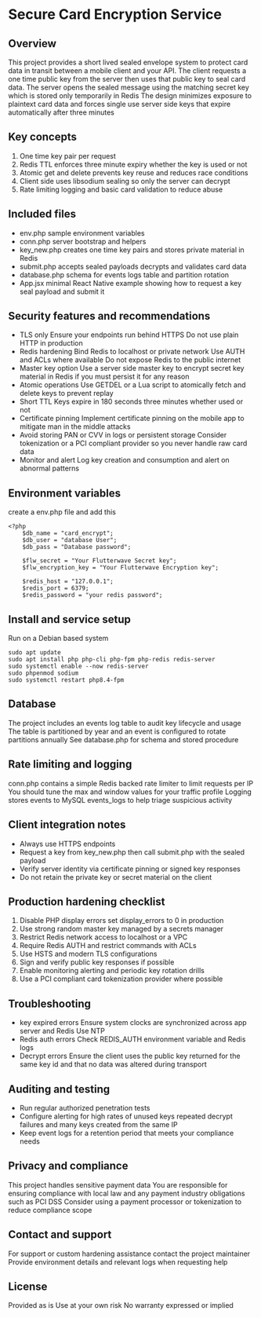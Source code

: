# Secure Card Encryption Service

## Overview
This project provides a short lived sealed envelope system to protect card data in transit between a mobile client and your API. The client requests a one time public key from the server then uses that public key to seal card data. The server opens the sealed message using the matching secret key which is stored only temporarily in Redis The design minimizes exposure to plaintext card data and forces single use server side keys that expire automatically after three minutes

## Key concepts
1. One time key pair per request
2. Redis TTL enforces three minute expiry whether the key is used or not
3. Atomic get and delete prevents key reuse and reduces race conditions
4. Client side uses libsodium sealing so only the server can decrypt
5. Rate limiting logging and basic card validation to reduce abuse

## Included files
- env.php sample environment variables
- conn.php server bootstrap and helpers
- key_new.php creates one time key pairs and stores private material in Redis
- submit.php accepts sealed payloads decrypts and validates card data
- database.php schema for events logs table and partition rotation
- App.jsx minimal React Native example showing how to request a key seal payload and submit it

## Security features and recommendations
- TLS only Ensure your endpoints run behind HTTPS Do not use plain HTTP in production
- Redis hardening Bind Redis to localhost or private network Use AUTH and ACLs where available Do not expose Redis to the public internet
- Master key option Use a server side master key to encrypt secret key material in Redis if you must persist it for any reason
- Atomic operations Use GETDEL or a Lua script to atomically fetch and delete keys to prevent replay
- Short TTL Keys expire in 180 seconds three minutes whether used or not
- Certificate pinning Implement certificate pinning on the mobile app to mitigate man in the middle attacks
- Avoid storing PAN or CVV in logs or persistent storage Consider tokenization or a PCI compliant provider so you never handle raw card data
- Monitor and alert Log key creation and consumption and alert on abnormal patterns

## Environment variables
create a env.php file and add this 
```
<?php
    $db_name = "card_encrypt";
    $db_user = "database User";
    $db_pass = "Database password";

    $flw_secret = "Your Flutterwave Secret key";
    $flw_encryption_key = "Your Flutterwave Encryption key";

    $redis_host = "127.0.0.1";
    $redis_port = 6379;
    $redis_password = "your redis password";

```

## Install and service setup
Run on a Debian based system
```
sudo apt update
sudo apt install php php-cli php-fpm php-redis redis-server
sudo systemctl enable --now redis-server
sudo phpenmod sodium
sudo systemctl restart php8.4-fpm
```

## Database
The project includes an events log table to audit key lifecycle and usage The table is partitioned by year and an event is configured to rotate partitions annually See database.php for schema and stored procedure

## Rate limiting and logging
conn.php contains a simple Redis backed rate limiter to limit requests per IP You should tune the max and window values for your traffic profile Logging stores events to MySQL events_logs to help triage suspicious activity

## Client integration notes
- Always use HTTPS endpoints
- Request a key from key_new.php then call submit.php with the sealed payload
- Verify server identity via certificate pinning or signed key responses
- Do not retain the private key or secret material on the client

## Production hardening checklist
1. Disable PHP display errors set display_errors to 0 in production
2. Use strong random master key managed by a secrets manager
3. Restrict Redis network access to localhost or a VPC
4. Require Redis AUTH and restrict commands with ACLs
5. Use HSTS and modern TLS configurations
6. Sign and verify public key responses if possible
7. Enable monitoring alerting and periodic key rotation drills
8. Use a PCI compliant card tokenization provider where possible

## Troubleshooting
- key expired errors Ensure system clocks are synchronized across app server and Redis Use NTP
- Redis auth errors Check REDIS_AUTH environment variable and Redis logs
- Decrypt errors Ensure the client uses the public key returned for the same key id and that no data was altered during transport

## Auditing and testing
- Run regular authorized penetration tests
- Configure alerting for high rates of unused keys repeated decrypt failures and many keys created from the same IP
- Keep event logs for a retention period that meets your compliance needs

## Privacy and compliance
This project handles sensitive payment data You are responsible for ensuring compliance with local law and any payment industry obligations such as PCI DSS Consider using a payment processor or tokenization to reduce compliance scope

## Contact and support
For support or custom hardening assistance contact the project maintainer Provide environment details and relevant logs when requesting help

## License
Provided as is Use at your own risk No warranty expressed or implied
